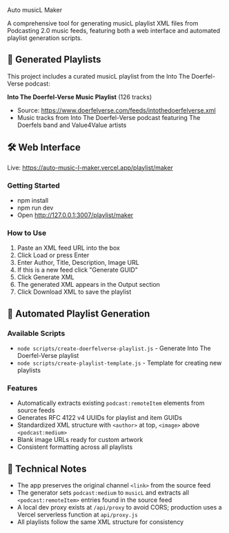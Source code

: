 Auto musicL Maker

A comprehensive tool for generating musicL playlist XML files from Podcasting 2.0 music feeds, featuring both a web interface and automated playlist generation scripts.

## 🎵 Generated Playlists

This project includes a curated musicL playlist from the Into The Doerfel-Verse podcast:

**Into The Doerfel-Verse Music Playlist** (126 tracks)
- Source: https://www.doerfelverse.com/feeds/intothedoerfelverse.xml
- Music tracks from Into The Doerfel-Verse podcast featuring The Doerfels band and Value4Value artists

## 🛠️ Web Interface

Live: https://auto-music-l-maker.vercel.app/playlist/maker

### Getting Started
- npm install
- npm run dev
- Open http://127.0.0.1:3007/playlist/maker

### How to Use
1. Paste an XML feed URL into the box
2. Click Load or press Enter
3. Enter Author, Title, Description, Image URL
4. If this is a new feed click "Generate GUID"
5. Click Generate XML
6. The generated XML appears in the Output section
7. Click Download XML to save the playlist

## 🔧 Automated Playlist Generation

### Available Scripts
- `node scripts/create-doerfelverse-playlist.js` - Generate Into The Doerfel-Verse playlist
- `node scripts/create-playlist-template.js` - Template for creating new playlists

### Features
- Automatically extracts existing `podcast:remoteItem` elements from source feeds
- Generates RFC 4122 v4 UUIDs for playlist and item GUIDs
- Standardized XML structure with `<author>` at top, `<image>` above `<podcast:medium>`
- Blank image URLs ready for custom artwork
- Consistent formatting across all playlists

## 📝 Technical Notes
- The app preserves the original channel `<link>` from the source feed
- The generator sets `podcast:medium` to `musicL` and extracts all `<podcast:remoteItem>` entries found in the source feed
- A local dev proxy exists at `/api/proxy` to avoid CORS; production uses a Vercel serverless function at `api/proxy.js`
- All playlists follow the same XML structure for consistency